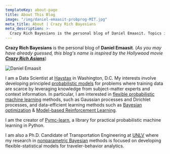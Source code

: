 ```yaml
---
templateKey: about-page
title: About This Blog
image: "/img/daniel-emaasit-probprog-MIT.jpg"
meta_title: About | Crazy Rich Bayesians
meta_description: >-
  Crazy Rich Bayesians is the personal blog of Daniel Emaasit. Topics include Bayesian modeling, machine learning, behavior analytics and startups.
---
```

**Crazy Rich Bayesians** is the personal blog of **Daniel Emaasit**. (*As you may have already guessed, this blog's name is inspired by the Hollywood movie [**Crazy Rich Asians**](https://en.wikipedia.org/wiki/Crazy_Rich_Asians_(film))*)

![Daniel Emaasit](/img/daniel-emaasit-probprog-MIT.jpg)

I am a Data Scientist at [Haystax](https://www.haystax.com/) in Washington, D.C. My interests involve developing principled [probabilistic models](http://mlg.eng.cam.ac.uk/zoubin/bayesian.html) for problems where training data are scarce by leveraging knowledge from subject-matter experts and context information. In particular, I am interested in [flexible probabilistic machine learning](http://mlg.eng.cam.ac.uk/pub/topics/#np) methods, such as Gaussian processes and Dirichlet processes, and data-efficient learning methods such as [Bayesian optimization](https://arxiv.org/abs/1012.2599) & [Model-based Reinforcement Learning](https://arxiv.org/abs/1706.06491).

I am the creator of [Pymc-learn](https://www.pymc-learn.org/), a library for practical probabilistic machine learning in Python.

I am also a Ph.D. Candidate of Transportation Engineering at [UNLV](http://www.unlv.edu/) where my research in [nonparametric Bayesian](http://mlg.eng.cam.ac.uk/pub/topics/#np) methods is focused on developing flexible-statistical models for traveler-behavior analytics.
